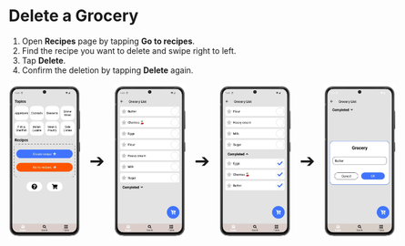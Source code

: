 # Delete a Grocery

1. Open **Recipes** page by tapping **Go to recipes**.
2. Find the recipe you want to delete and swipe right to left.
3. Tap **Delete**.
4. Confirm the deletion by tapping **Delete** again.

<div style="display: flex; gap: 16px; align-items: center;">
  <img src="img/main_screen.webp" style="width:25%; vertical-align: middle;">
  <span style="font-size: 2rem; vertical-align: middle;">➔</span>
  <img src="img/grocery_list.webp" style="width:25%; vertical-align: middle;">
  <span style="font-size: 2rem; vertical-align: middle;">➔</span>
  <img src="img/grocery_list_2.webp" style="width:25%; vertical-align: middle;">
  <span style="font-size: 2rem; vertical-align: middle;">➔</span>
  <img src="img/grocery_list_3.webp" style="width:25%; vertical-align: middle;">
</div>
